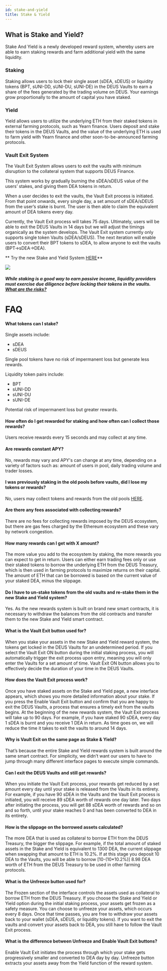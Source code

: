 ```yaml
---
id: stake-and-yield
title: Stake & Yield
---
```

## **What is Stake and Yield?**

Stake And Yield is a newly developed reward system, whereby users are able to earn staking rewards and farm additional yield with the same liquidity.

### **Staking** 

Staking allows users to lock their single asset (sDEA, sDEUS) or liquidity tokens (BPT, sUNI-DD, sUNI-DU, sUNI-DE) in the DEUS Vaults to earn a share of the fees generated by the trading volume on DEUS. Your earnings grow proportionally to the amount of capital you have staked. 

### **Yield**

Yield allows users to utilize the underlying ETH from their staked tokens in external farming protocols, such as Yearn finance. Users deposit and stake their tokens in the DEUS Vaults, and the value of the underlying ETH is used to farm yield with Yearn finance and other soon-to-be-announced farming protocols.

### **Vault Exit System**

The Vault Exit System allows users to exit the vaults with minimum disruption to the collateral system that supports DEUS Finance. 

This system works by gradually burning the sDEA/sDEUS value of the users’ stakes, and giving them DEA tokens in return.

When a user decides to exit the vaults, the Vault Exit process is initiated. From that point onwards, every single day, a set amount of sDEA/sDEUS from the user’s stake is burnt. The user is then able to claim the equivalent amount of DEA tokens every day.

Currently, the Vault Exit process will takes 75 days. Ultimately, users will be able to exit the DEUS Vaults in 14 days but we will adjust the timings organically as the system develops.
The Vault Exit system currently only supports single token Vaults (sDEA/sDEUS). The next iteration will enable users to convert their BPT tokens to sDEA, to allow anyone to exit the vaults (BPT->sDEA->DEA).

** Try the new Stake and Yield System [HERE](https://app.deus.finance/stake-and-yield)**

![](https://i.ibb.co/Ks0G7GW/SY-wiki.png)


##### While staking is a good way to earn passive income, liquidity providers must exercise due diligence before locking their tokens in the vaults. [What are the risks?](https://wiki.deus.finance/docs/vaults#what-are-the-risks)


# **FAQ**   

#### **What tokens can I stake?**    

Single assets include:
- sDEA  
- sDEUS

Single pool tokens have no risk of impermanent loss but generate less rewards.
 
Liquidity token pairs include:

- BPT 
- sUNI-DD 
- sUNI-DU
- sUNI-DE

Potential risk of impermanent loss but greater rewards.

#### **How often do I get rewarded for staking and how often can I collect those rewards?**

Users receive rewards every 15 seconds and may collect at any time.

#### **Are rewards constant APY?**

No, rewards may vary and APY's can change at any time, depending on a variety of factors such as: amount of users in pool, daily trading volume and trader losses.

#### I was previously staking in the old pools before vaults, did I lose my tokens or rewards?
No, users may collect tokens and rewards from the old pools [HERE](https://app.deus.finance/staking/old).

#### **Are there any fees associated with collecting rewards?**

There are no fees for collecting rewards imposed by the DEUS ecosystem, but there are gas fees charged by the Ethereum ecosystem and these vary by network congestion.

#### **How many rewards can I get with X amount?**   
The more value you add to the ecosystem by staking, the more rewards you can expect to get in return. Users can either earn trading fees only or use their staked tokens to borrow the underlying ETH from the DEUS Treasury, which is then used in farming protocols to maximize returns on their capital. The amount of ETH that can be borrowed is based on the current value of your staked DEA, minus the slippage.

#### **Do I have to un-stake tokens from the old vaults and re-stake them in the new Stake and Yield system?**   

Yes. As the new rewards system is built on brand new smart contracts, it is necessary to withdraw the balances from the old contracts and transfer them to the new Stake and Yield smart contract.

#### **What is the Vault Exit button used for?** 

When you stake your assets in the new Stake and Yield reward system, the tokens get locked in the DEUS Vaults for an undetermined period. If you select the Vault Exit ON button during the initial staking process, you will automatically trigger the exit process upon entry, meaning you will only enter the Vaults for a set amount of time. Vault Exit ON button allows you to effectively decide the duration of your time in the DEUS Vaults.

#### **How does the Vault Exit process work?**

Once you have staked assets on the Stake and Yield page, a new interface appears, which shows you more detailed information about your stake. If you press the Enable Vault Exit button and confirm that you are happy to exit the DEUS Vaults, a process that ensures a timely exit from the vaults begins.
At the beginning of the new rewards system, the Vault Exit process will take up to 90 days. For example, if you have staked 90 sDEA, every day 1 sDEA is burnt and you receive 1 DEA in return. As time goes on, we will reduce the time it takes to exit the vaults to around 14 days.

#### **Why is Vault Exit on the same page as Stake & Yield?**

That’s because the entire Stake and Yield rewards system is built around the same smart contract. For simplicity, we didn’t want our users to have to jump through many different interface pages to execute simple commands.

#### **Can I exit the DEUS Vaults and still get rewards?**

When you initiate the Vault Exit process, your rewards get reduced by a set amount every day until your stake is released from the Vaults in its entirety. For example, if you have 90 sDEA in the Vaults and the Vault Exit process is initiated, you will receive 89 sDEA worth of rewards one day later. Two days after initiating the process, you will get 88 sDEA worth of rewards and so on and so forth, until your stake reaches 0 and has been converted to DEA in its entirety.

#### **How is the slippage on the borrowed assets calculated?**

The more DEA that is used as collateral to borrow ETH from the DEUS Treasury, the bigger the slippage. For example, if the total amount of staked assets in the Stake and Yield is equivalent to 1300 DEA, the current slippage when swapping that amount to ETH is 10.2%.
If at this stage you deposit 10 DEA to the Vaults, you will be able to borrow [10-(10*10.2%)] 8.98 DEA worth of ETH from the DEUS Treasury to be used in other farming protocols.

#### **What is the Unfreeze button used for?**   

The Frozen section of the interface controls the assets used as collateral to borrow ETH from the DEUS Treasury. If you choose the Stake and Yield or Yield option during the initial staking process, your assets get frozen as a safety measure.
You can choose to unfreeze your assets, which occurs every 8 days. Once that time passes, you are free to withdraw your assets back to your wallet (sDEA, sDEUS, or liquidity tokens).
If you want to exit the vaults and convert your assets back to DEA, you still have to follow the Vault Exit process.

#### **What is the difference between Unfreeze and Enable Vault Exit buttons?**

Enable Vault Exit initiates the process through which your stake gets progressively smaller and converted to DEA day by day. Unfreeze button extracts your assets away from the Yield function of the reward system. 